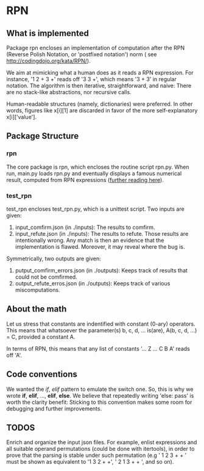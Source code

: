 # RPN

## What is implemented
Package rpn encloses an implementation of computation after the RPN (Reverse
Polish Notation, or 'postfixed notation') norm (
see http://codingdojo.org/kata/RPN/).

We aim at mimicking what a human does as it reads a RPN expression. 
For instance, '1 2 + 3 +' reads off '3 3 +', which means '3 + 3' in regular 
notation.
The algorithm is then iterative, straightforward, and naive: 
There are no stack-like abstractions, nor recursive calls.

Human-readable structures (namely, dictionaries) were preferred. 
In other words, figures like x[i][1] are discarded in favor of the more 
self-explanatory x[i]['value'].

## Package Structure
### rpn
The core package is rpn, which encloses the routine script rpn.py.
When run, main.py loads rpn.py and eventually displays a famous numerical 
result, computed from RPN expressions ([further reading here](https://en.wikipedia.org/wiki/Taxicab_number )).

### test_rpn
test_rpn encloses test_rpn.py, which is a unittest script.
Two inputs are given: 
1. input_comfirm.json (in ./inputs): The results to comfirm.
2. input_refute.json (in ./inputs): The results to refute.
Those results are intentionally wrong. Any match is then an evidence that the 
implementation is flawed. Moreover, it may reveal where the bug is.

Symmetrically, two outputs are given: 
1. putput_comfirm_errors.json (in ./outputs): Keeps track of results that could
not be comfirmed.
2. output_refute_erros.json (in ./outputs): Keeps track of various 
miscomputations.

## About the math
Let us stress that constants are indentified with constant (0-ary) operators. 
This means that whatsoever the parameter(s) b, c, d, … is(are), 
A(b, c, d, …) = C, provided a constant A.

In terms of RPN, this means that any list of constants '… Z … C B A' reads off
'A'.

## Code conventions
We wanted the _if_, _elif_ pattern to emulate the switch one. So, this is why we 
wrote **if**, **elif**, …, **elif**, **else**. We believe that repeatedly 
writing 'else: pass' is worth the clarity benefit: Sticking to this 
convention makes some room for debugging and further improvements.

## TODOS
Enrich and organize the input json files. For example, enlist expressions and
all suitable operand permutations (could be done with itertools), in order to 
prove that the parsing is stable under such permutation (e.g ' 1 2 3 + + ' 
must be shown as equivalent to '1 3 2 + +', ' 2 1 3 + + ', and so on).


